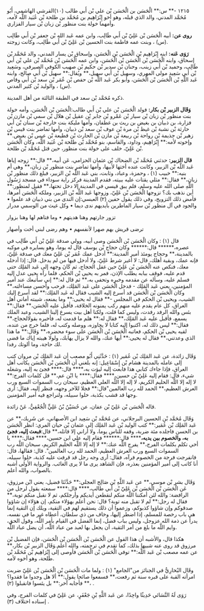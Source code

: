 ١٢١٥ -** س:** الْحَسَن بن الْحَسَن بْن علي بْن أَبي طالب (١٠)القرشي الهاشمي، أَبُو مُحَمَّد المدني، والد الذي قبله، وهو أخو إِبْرَاهِيم بن مُحَمَّد بن طلحة بْن عُبَيد اللَّه لأمه، وأمهما خولة بنت منظور بْن زبان بْن سيار الفزاري.

**روى عن:** أبيه الْحَسَن بْن عَلِيّ بْن أَبي طَالِب، وابن عمه عَبد الله بْن جعفر بْن أَبي طَالِب (س) ، وبنت عمه فاطمة بنت الحسين بْن عَلِيّ بْن أَبي طَالِب، وكانت زوجته.

**رَوَى عَنه:** ابنه إِبْرَاهِيم بْن الْحَسَن بْن الْحَسَن، وإسحاق بْن يسار المدني، والد مُحَمَّد بْن إسحاق، وابنه الْحَسَن بْن الْحَسَن بْن الْحَسَن، وابن عمه الْحَسَن بْن مُحَمَّد بْن علي بْن أَبي طَالِب، وحميد بْن أَبي زينب، وحنان بْن سدير بْن حكيم بْن صهيب الكوفي الصيرفي، وسَعِيد بْن أَبي سَعِيد مولى المهري، وسهيل بْن أَبي سهيل،** ويُقال:** سهيل بْن أَبي صالح، وابنه عَبد اللَّهِ بْن الْحَسَن بْن الْحَسَن، وأبو بكر عَبد اللَّه بْن حفص بْن عُمَر بْن سعد بْن أَبي وقاص (س) ، والوليد بْن كثير المدني.

ذكره مُحَمَّد بْن سعد في الطبقة الثالثة من أهل المدينة.

**وَقَال الزبير بْن بكار:** فولد الْحَسَن بْن علي بْن أَبي طالب:الْحَسَن بْن الْحَسَن، وأمه خولة بنت منظور بْن زبان بْن سيار بْن عَمْرو بْن جابر بْن عقيل بْن هلال بْن سمي بْن مازن بْن فزارة، بن ذبيان بن بغيض بن ريث بن غطفان، وأمها مليكة بنت خارجة بْن سنان بْن أَبي حارثة بْن نشبة بْن غيظ بْن مرة بْن عوف بْن سعد بْن ذبيان، وأمها تماضر بنت قيس بْن زهير بْن جذيمة بْن رواحة بْن ربيعة بْن مازن بْن الحارث بْن قطيعة بْن عبس بْن بغيض.** وإخوته لأمه:** إِبْرَاهِيم، وداود، والقاسم، بنو مُحَمَّد بْن طلحة بْن عُبَيد اللَّه، وكان الْحَسَن بْن عَلِيّ، خلف على خولة بنت منظور، حين قتل مُحَمَّد بْن طلحة.

**قال الزبير:** حدثني مُحَمَّد بْن الضحاك بْن عثمان الحزامي، عَن أبيه،** قال:** زوجه إياها عَبد اللَّه بْن الزبير، وكانت عنده أختها لأبيها، وأمها تماضر بنت منظور بْن زبان،** وهي أم بنيه:** خبيب (١) ، وحمزة، وعباد، وثابت، بني عَبد اللَّه بْن الزبير، فبلغ ذلك منظور بْن زبان،** فقال:** مثلي يقتات عليه ببيته، فقدم المدينة فركز راية سوداء في مسجد رَسُول اللَّهِ صلى الله عليه وسلم، فلم يبق قيسي في المدينة إلا دخل تحتها،** فقيل لمنظور:** أين نذهب بك؟ تزوجها الْحَسَن بْن عَلِيّ، وزوجها عَبد اللَّه بْن الزبير، وملكه الْحَسَن أمرها، فأمض ذلك التزويج، وفي ذلك يقول حفين (٢) العبسي:إن الندى من بني ذبيان قد علموا • والجود في آل منظور بْن سيار الماطرين بأيديهم ندى ديما • وكل غيث من الوسمي مدرار

تزور جارتهم وهنا هديتهم • وما فتاهم لها وهنا بزوار

ترضى قريش بهم صهرا لأنفسهم • وهم رضى لبني أخت وأصهار

قال (١) : وكان الْحَسَن بْن الْحَسَن وصى أبيه، وولي صدقة عَلِيّ بْن أَبي طَالِب في عصره،****** قال:****** وكان حجاج بْن يوسف قال له يوما، وهو يسايره في موكبه بالمدينة،** وحجاج يومئذ أمير المدينة:** أدخل عمك عُمَر بْن عَلِيّ معك في صدقة عَلِيّ، فإنه عمك، وبقية أهلك، قال: لا أغير شرط عَلِيّ، ولا أدخل فيها من لم يدخل. قال: إذا أدخله معك، فنكص عنه الْحَسَن بْن عَلِيّ حين غفل الحجاج، ثم كَانَ وجهه إلى عَبد المَلِك حتى قدم عليه، فوقف ببابه يطلب الإذن، فمر به يحيى بْن الحكم، فلما رآه يحيى عدل إليه فسلم عليه، وسأله عن مقدمه وخبره وتحفى به،** ثم قال له:** إني سأتبعك عند أمير المؤمنين، يعني عَبد المَلِك - فدخل الْحَسَن على عَبد المَلِك، فرحب وأحسن مساءلته،** وكان الْحَسَن بْن الْحَسَن قد أسرع إليه الشيب فقال له عَبد المَلِك:** لقد أسرع إليك الشيب، ويحيى بْن الحكم في المجلس -** فقال له يحيى:** وما يمنعه، شيبته أماني أهل العراق، كل عام يقدم عليه منهم ركب يمنونه الخلافة، فأقبل عليه الْحَسَن،** فقال:** بئس والله الرفد رفدت، وليس كما قلت، ولكنا أهل بيت يسرع إلينا الشيب، وعبد الملك يسمع، فأقبل عليه عَبد المَلِك،** فقال له:** هلم ما قدمت له، فأخبره بقولالحجاج،** فقال:** ليس ذلك له، اكتبوا إليه كتابا لا يجاوزه، ووصله وكتب له، فلما خرج من عنده، لقيه يحيى بْن الحكم، فعاتبه الْحَسَن بْن الْحَسَن على سوء محضره،** وَقَال:** ما هذا الذي وعدتني،** فقال له يحيى:** أيها عنك، والله لا يزال يهابك، ولولا هيبته إياك ما قضى لك حاجة، وما ألوتك رفدا.

وَقَال زائدة، عن عَبد المَلِك بْن عُمَير (١) : حَدَّثَنِي أَبُو مصعب أن عَبد المَلِك بْن مروان كتب إلى عامله بالمدينة هشام بْن إِسْمَاعِيل: إنه بلغني أن الْحَسَن بْن الْحَسَن يكاتب أهل العراق، فإذا جاءك كتابي هذا فابعث إليه ليؤت به،**** قال:**** فجئ به إليه، وشغله شيء، قال: فقام إليه عَلِيّ بْن حسين،**** فقال:**** يا ابْن عم،** قل كلمات الفرج:** لا إله إلا اللَّه الحليم الكريم، لا إله إلا اللَّه العلي العظيم، سبحان رب السموات السبع ورب العرش العظيم،** الحمد لله رب العالمين"قال:** فجلا للآخر وجهه، فنظر إليه، فقال: أرى وجها قد قشب بكذبة، خلوا سبيله، ولنراجع فيه أمير المؤمنين.

قاله الْحَسَن بْن عَلِيّ بْن عفان، عن حُسَيْنُ بْنُ عَلِيٍّ الْجُعْفِيُّ، عَنْ زائدة.

وَقَال مُحَمَّد بْن الحسين البرجلاني، عن مُحَمَّد بْن سَعِيد ابن الأصبهاني، عن شَرِيك،** عن عَبد المَلِك بْن عُمَير:** كتب الوليد بْن عَبد المَلِك إلى عثمان بْن حيان المري: انظر الْحَسَن بن الحسن فاجلده مئة ضربة، وقفه للناس يوما، ولا أراني إلا قاتله،** قال:**فبعث إليه، فجئ به، والخصوم بين يديه،****** قال:****** فقام إليه علي ابن حسين،**** فقال:**** يا أخي تكلم بكلمات الفرج،** يفرج اللَّه عنك:** لا إله إلا اللَّه الحليم الكريم، سبحان اللَّه رب السموات السبع ورب العرش العظيم، الحمد لله رب العالمين". قال: فقالها، قال: فانفرجت فرجة من الخصوم فرآه، فقال: أرى وجه رجل قد قرفت عليه كذبة، خلوا سبيله، أنا كاتب إلى أمير المؤمنين بعذره، فإن الشاهد يرى ما لا يرى الغائب. والرواية الأولى أشبه بالصواب، والله أعلم.

وَقَال بشر بْن موسى،** عن عَبد اللَّهِ بْن صَالِح العجلي:** حَدَّثَنَا فضيل، يعني ابْن مرزوق، عَن الْحَسَن بْن الْحَسَن بْن عَلِيّ بْن أَبي طالب،**** قال:**** سمعته يقول لرجل من الرافضة: والله لئن أمكننا اللَّه منكم لنقطعن أيديكم وأرجلكم، ثم لا نقبل منكم توبة،** فقال له رجل:** لم لا تقبل منه توبة؟ قال: نحن أعلم بهؤلاء منكم، إن هؤلاء إن شاؤوا صدقوكم وإن شاؤوا كذبوكم، وزعموا أن ذلك يستقيم لهم في التقية، ويلك إن التقية إنما هي باب رخصة للمسلم، إذا اضطر إليها، وخاف من ذي سلطان، أعطاه غير ما في نفسه، يدرأ عن ذمة الله عزوجل، وليس بباب فضل، إنما الفضل في القيام بأمر اللَّه، وقول الحق، وايم اللَّه ما بلغ من أمر التقية، أن يجعل بها لعبد من عباد اللَّه، أن يضل عباد اللَّه.

هكذا قال، والأشبه أن هذا القول عن الْحَسَن بْن الْحَسَن بْن الْحَسَن، فإن الفضيل بْن مرزوق قد روى عنه شبيها بذلك، كما تقدم في ترجمته، والله أعلم.وَقَال الزبير بْن بكار،** عن عمه مصعب بْن عَبد اللَّه:** توفي الْحَسَن بْن الْحَسَن فأوصى إلى إِبْرَاهِيم بْن مُحَمَّد بْن طلحة، وهو أخوه لأمه.

وقَال البُخارِيُّ في الجنائز من"الجامع" (١) : ولما مات الْحَسَن بْن الْحَسَن بْن عَلِيّ ضربت امرأته القبة على قبره سنة ثم رفعت،** فسمعوا صائحا يقول:** ألا هل وجدوا ما فقدوا؟ ،** فأجابه آخر:** بل يئسوا فانقبلوا (٢) .

رَوَى لَهُ النَّسَائي حَدِيثًا واحِدًا، عن عَبد اللَّهِ بْنِ جَعْفَرٍ، عن عَلِيّ في كلمات الفرج، وفي إسناده اختلاف (٣) .